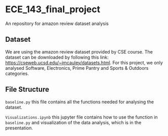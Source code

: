 # ECE_143_final_project
An repository for amazon review dataset analysis

## Dataset
We are using the amazon review dataset provided by CSE course. The dataset can be downloaded by following this link: https://cseweb.ucsd.edu/~jmcauley/datasets.html. For this project, we only analysed Software, Electronics, Prime Pantry and Sports & Outdoors categories. 

## File Structure
```baseline.py``` this file contains all the functions needed for analysing the dataset.

```Visualizations.ipynb``` this jupyter file contains how to use the function in ```baseline.py``` and visualization of the data analysis, which is in the presentation.
